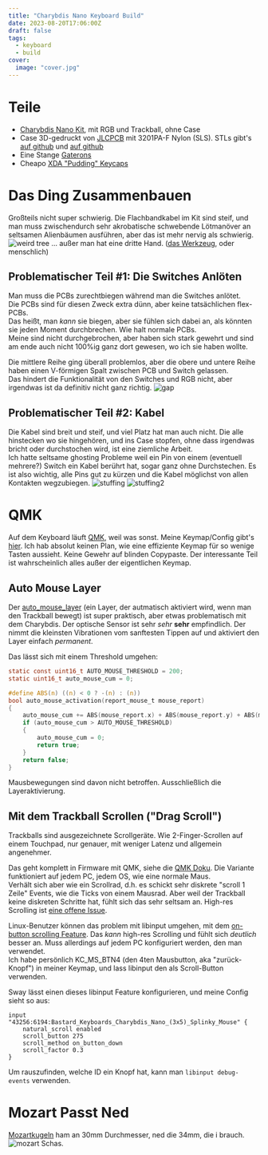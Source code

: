 ```yaml
---
title: "Charybdis Nano Keyboard Build"
date: 2023-08-20T17:06:00Z
draft: false
tags:
  - keyboard
  - build
cover:
  image: "cover.jpg"
---
```


# Teile
- [Charybdis Nano Kit](https://bastardkb.com/product/charybdis-nano-kit/), mit RGB und Trackball, ohne Case
- Case 3D-gedruckt von [JLCPCB](https://jlcpcb.com/) mit 3201PA-F Nylon (SLS). STLs gibt's [auf github](https://github.com/Bastardkb/Charybdis/tree/main/files/3x5%20nano) und [auf github](https://github.com/Bastardkb/Skeletyl/tree/main/V4)
- Eine Stange [Gaterons](https://www.gateron.co/products/gateron-g-pro-2-0-switch-set?_pos=3&_sid=c316e5d73&_ss=r)
- Cheapo [XDA "Pudding" Keycaps](https://www.amazon.co.jp/gp/product/B0BN5P62ML/ref=ppx_yo_dt_b_asin_title_o00_s00?ie=UTF8&th=1)

# Das Ding Zusammenbauen
Großteils nicht super schwierig. Die Flachbandkabel im Kit sind steif, und man muss zwischendurch sehr akrobatische schwebende Lötmanöver an seltsamen Alienbäumen ausführen, aber das ist mehr nervig als schwierig.  
![weird tree](weird_tree.jpg)
... außer man hat eine dritte Hand. ([das Werkzeug](https://duckduckgo.com/?t=ffab&q=soldering+helping+hands&iax=images&ia=images), oder menschlich)  

## Problematischer Teil #1: Die Switches Anlöten
Man muss die PCBs zurechtbiegen während man die Switches anlötet.  
Die PCBs sind für diesen Zweck extra dünn, aber keine tatsächlichen flex-PCBs.  
Das heißt, man *kann* sie biegen, aber sie fühlen sich dabei an, als könnten sie jeden Moment durchbrechen. Wie halt normale PCBs.  
Meine sind nicht durchgebrochen, aber haben sich stark gewehrt und sind am ende auch nicht 100%ig ganz dort gewesen, wo ich sie haben wollte.  

Die mittlere Reihe ging überall problemlos, aber die obere und untere Reihe haben einen V-förmigen Spalt zwischen PCB und Switch gelassen.  
Das hindert die Funktionalität von den Switches und RGB nicht, aber irgendwas ist da definitiv nicht ganz richtig. 
![gap](gap2.jpg)

## Problematischer Teil #2: Kabel
Die Kabel sind breit und steif, und viel Platz hat man auch nicht. 
Die alle hinstecken wo sie hingehören, und ins Case stopfen, ohne dass irgendwas bricht oder durchstochen wird, ist eine ziemliche Arbeit.  
Ich hatte seltsame ghosting Probleme weil ein Pin von einem (eventuell mehrere?) Switch ein Kabel berührt hat, sogar ganz ohne Durchstechen. 
Es ist also wichtig, alle Pins gut zu kürzen und die Kabel möglichst von allen Kontakten wegzubiegen. 
![stuffing](stuffing.jpg)
![stuffing2](stuffing2.jpg)

# QMK
Auf dem Keyboard läuft [QMK](https://qmk.fm/), weil was sonst. Meine Keymap/Config gibt's [hier](https://github.com/Rouji/Charybdis-QMK). 
Ich hab absolut keinen Plan, wie eine effiziente Keymap für so wenige Tasten aussieht. Keine Gewehr auf blinden Copypaste. Der interessante Teil ist wahrscheinlich alles außer der eigentlichen Keymap.

## Auto Mouse Layer
Der [auto_mouse_layer](https://github.com/qmk/qmk_firmware/blob/master/docs/feature_pointing_device.md#automatic-mouse-layer-idpointing-device-auto-mouse) (ein Layer, der autmatisch aktiviert wird, wenn man den Trackball bewegt) ist super praktisch, aber etwas problematisch mit dem Charybdis.
Der optische Sensor ist sehr *sehr* **sehr** empfindlich. Der nimmt die kleinsten Vibrationen vom sanftesten Tippen auf und aktiviert den Layer einfach *permanent*.  

Das lässt sich mit einem Threshold umgehen:  
```C
static const uint16_t AUTO_MOUSE_THRESHOLD = 200;
static uint16_t auto_mouse_cum = 0;

#define ABS(n) ((n) < 0 ? -(n) : (n))
bool auto_mouse_activation(report_mouse_t mouse_report)
{
    auto_mouse_cum += ABS(mouse_report.x) + ABS(mouse_report.y) + ABS(mouse_report.h) + ABS(mouse_report.v);
    if (auto_mouse_cum > AUTO_MOUSE_THRESHOLD)
    {
        auto_mouse_cum = 0;
        return true;
    }
    return false;
}
```
Mausbewegungen sind davon nicht betroffen. Ausschließlich die Layeraktivierung. 

## Mit dem Trackball Scrollen ("Drag Scroll")
Trackballs sind ausgezeichnete Scrollgeräte. Wie 2-Finger-Scrollen auf einem Touchpad, nur genauer, mit weniger Latenz und allgemein angenehmer.  

Das geht komplett in Firmware mit QMK, siehe die [QMK Doku](https://github.com/qmk/qmk_firmware/blob/master/docs/feature_pointing_device.md#drag-scroll-or-mouse-scroll). 
Die Variante funktioniert auf jedem PC, jedem OS, wie eine normale Maus.  
Verhält sich aber wie ein Scrollrad, d.h. es schickt sehr diskrete "scroll 1 Zeile" Events, wie die Ticks von einem Mausrad. Aber weil der Trackball keine diskreten Schritte hat, fühlt sich das sehr seltsam an. High-res Scrolling ist [eine offene Issue](https://github.com/qmk/qmk_firmware/issues/17585). 

Linux-Benutzer können das problem mit libinput umgehen, mit dem [on-button scrolling Feature](https://wayland.freedesktop.org/libinput/doc/latest/scrolling.html#button-scrolling). Das *kann* high-res Scrolling und fühlt sich *deutlich* besser an.
Muss allerdings auf jedem PC konfiguriert werden, den man verwendet.  
Ich habe persönlich KC_MS_BTN4 (den 4ten Mausbutton, aka "zurück-Knopf") in meiner Keymap, und lass libinput den als Scroll-Button verwenden.  

Sway lässt einen dieses libinput Feature konfigurieren, und meine Config sieht so aus:  
```
input "43256:6194:Bastard_Keyboards_Charybdis_Nano_(3x5)_Splinky_Mouse" {
    natural_scroll enabled
    scroll_button 275
    scroll_method on_button_down
    scroll_factor 0.3
}
```
Um rauszufinden, welche ID ein Knopf hat, kann man `libinput debug-events` verwenden.

# Mozart Passt Ned
[Mozartkugeln](https://en.wikipedia.org/wiki/Mozartkugel) ham an 30mm Durchmesser, ned die 34mm, die i brauch. 
![mozart](mozart.jpg)
Schas.
